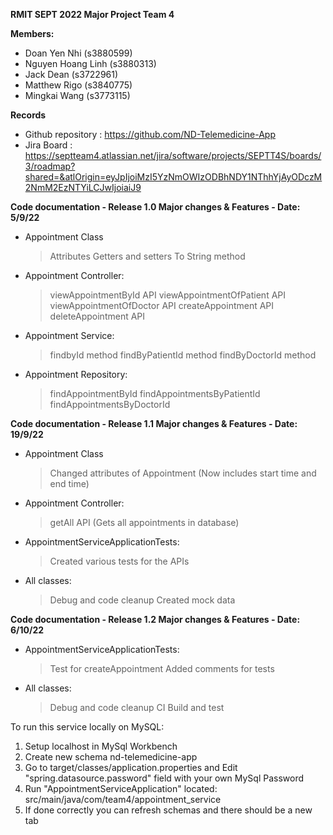 **RMIT SEPT 2022 Major Project Team 4**

**Members:**
- Doan Yen Nhi (s3880599)
- Nguyen Hoang Linh (s3880313)
- Jack Dean (s3722961)
- Matthew Rigo (s3840775)
- Mingkai Wang (s3773115)

**Records**
- Github repository : https://github.com/ND-Telemedicine-App
- Jira Board : https://septteam4.atlassian.net/jira/software/projects/SEPTT4S/boards/3/roadmap?shared=&atlOrigin=eyJpIjoiMzI5YzNmOWIzODBhNDY1NThhYjAyODczM2NmM2EzNTYiLCJwIjoiaiJ9

**Code documentation - Release 1.0 Major changes & Features - Date: 5/9/22**
- Appointment Class
  > Attributes
  > Getters and setters
  > To String method
- Appointment Controller:
  > viewAppointmentById API
  > viewAppointmentOfPatient API
  > viewAppointmentOfDoctor API
  > createAppointment API
  > deleteAppointment API
- Appointment Service:
  > findbyId method
  > findByPatientId method
  > findByDoctorId method
- Appointment Repository:
  > findAppointmentById
  > findAppointmentsByPatientId
  > findAppointmentsByDoctorId

**Code documentation - Release 1.1 Major changes & Features - Date: 19/9/22**
- Appointment Class
  > Changed attributes of Appointment (Now includes start time and end time)
- Appointment Controller:
  > getAll API (Gets all appointments in database)
- AppointmentServiceApplicationTests:
  > Created various tests for the APIs
- All classes:
  > Debug and code cleanup
  > Created mock data

**Code documentation - Release 1.2 Major changes & Features - Date: 6/10/22**
- AppointmentServiceApplicationTests:
  > Test for createAppointment
  > Added comments for tests
- All classes:
  > Debug and code cleanup
  > CI Build and test

To run this service locally on MySQL:

1. Setup localhost in MySql Workbench
2. Create new schema nd-telemedicine-app
3. Go to target/classes/application.properties and Edit "spring.datasource.password" field with your own MySql Password
4. Run "AppointmentServiceApplication" located: src/main/java/com/team4/appointment_service
5. If done correctly you can refresh schemas and there should be a new tab

